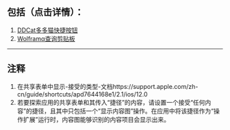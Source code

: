 ## 包括（点击详情）：
1. [DDCat多多猫快捷按钮](DDCat-shortcut.md)
2. [Wolframα查询剪贴板](Wolframα-shortcut.md)
---
## 注释
1. 在共享表单中显示-接受的类型-文档https://support.apple.com/zh-cn/guide/shortcuts/apd7644168e1/2.1/ios/12.0
2. 若要探索应用的共享表单和其传入“捷径”的内容，请设置一个接受“任何内容”的捷径，且其中只包括一个“显示内容图”操作。在应用中将该捷径作为“操作扩展”运行时，内容图能够识别的内容项目会显示出来。
